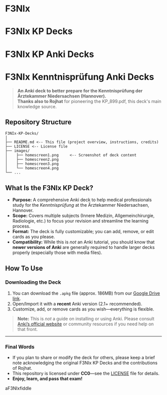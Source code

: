 # F3NIx
# F3NIx KP Decks
# F3NIx KP Anki Decks
# F3NIx Kenntnisprüfung Anki Decks

> **An Anki deck to better prepare for the Kenntnisprüfung der Ärztekammer Niedersachsen (Hannover).**  
> **Thanks also to Rojhat** for pioneering the KP_899.pdf, this deck's main knowledge source.

## Repository Structure

``` 
F3NIx-KP-Decks/ 
│ 
├── README.md <-- This file (project overview, instructions, credits) 
├── LICENSE <-- License file
├── images/
│    ├── homescreen1.png     <-- Screenshot of deck content
│    ├── homescreen2.png
│    ├── homescreen3.png
│    └── homescreen4.png
└── ...
```

## What Is the F3NIx KP Deck?

- **Purpose:** A comprehensive Anki deck to help medical professionals study for the *Kenntnisprüfung* at the Ärztekammer Niedersachsen, Hannover.  
- **Scope:** Covers multiple subjects (Innere Medizin, Allgemeinchirurgie, Radiologie, etc.) to focus your revision and streamline the learning process.  
- **Format:** The deck is fully customizable; you can add, remove, or edit cards as you please.  
- **Compatibility:** While this is *not* an Anki tutorial, you should know that **newer versions of Anki** are generally required to handle larger decks properly (especially those with media files).

## How To Use

### Downloading the Deck
1. You can download the `.apkg` file (approx. 186MB) from our [Google Drive link](https://drive.google.com/file/d/10Tgt7pq5Fdas_WUTKRtVUZuMsZLu5Omo/view?usp=sharing).
2. Open/Import it with a **recent** Anki version (2.1+ recommended).
3. Customize, add, or remove cards as you wish—everything is flexible.

> **Note:** This is *not* a guide on installing or using Anki. Please consult [Anki’s official website](https://apps.ankiweb.net/) or community resources if you need help on that front.

---

### Final Words

- If you plan to share or modify the deck for others, please keep a brief note acknowledging the original F3NIx KP Decks and the contributions of Rojhat.  
- This repository is licensed under **CC0**—see the [LICENSE](LICENSE) file for details.  
- **Enjoy, learn, and pass that exam!**

aF3NIxfiddle
